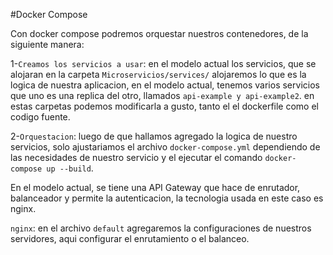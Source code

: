 #Docker Compose

Con docker compose podremos orquestar nuestros contenedores, de la siguiente manera:

1-`Creamos los servicios a usar`: en el modelo actual los servicios, que se alojaran en la carpeta `Microservicios/services/` alojaremos lo que es la logica de nuestra aplicacion, en el modelo actual, tenemos varios servicios que uno es una replica del otro, llamados `api-example y api-example2`.
en estas carpetas podemos modificarla a gusto, tanto el el dockerfile como el codigo fuente.

2-`Orquestacion`: luego de que hallamos agregado la logica de nuestro servicios, solo ajustariamos el archivo `docker-compose.yml` dependiendo de las necesidades de nuestro servicio y el ejecutar el comando `docker-compose up --build`.

En el modelo actual, se tiene una API Gateway que hace de enrutador, balanceador y permite la autenticacion, la tecnologia usada en este caso es nginx.

`nginx`: en el archivo `default` agregaremos la configuraciones de nuestros servidores, aqui configurar el enrutamiento o el balanceo.
